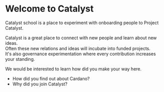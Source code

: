 # Welcome to Catalyst

Catalyst school is a place to experiment with onboarding people to Project Catalyst.

Catalyst is a great place to connect with new people and learn about new ideas.\
Often these new relations and ideas will incubate into funded projects.\
It's also governance experimentation where every contribution increases your standing.

We would be interested to learn how did you make your way here.

* How did you find out about Cardano?
* Why did you join Catalyst?
